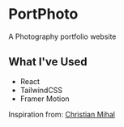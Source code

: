 # PortPhoto

A Photography portfolio website

## What I've Used

- React
- TailwindCSS
- Framer Motion

Inspiration from: [Christian Mihal](https://youtu.be/yOzUg9HDtFw)
